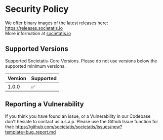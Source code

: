 # Security Policy
We offer binary images of the latest releases here: https://releases.societatis.io   
More information at [societatis.io](https://societatis.io/)

## Supported Versions

Supported Societatis-Core Versions. Please do not use versions below the supported minimum versions.

| Version | Supported          |
| ------- | ------------------ |
| 1.0.0   | :white_check_mark: |

## Reporting a Vulnerability

If you think you have found an issue, or a Vulnerability in our Codebase don't hesiate to contact us a.s.a.p.
Please use the Github Issue function for that: https://github.com/societatis/societatis/issues/new?template=bug_report.md
